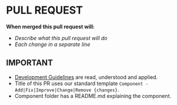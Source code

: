 
# PULL REQUEST

**When merged this pull request will:**

- _Describe what this pull request will do_
- _Each change in a separate line_

## IMPORTANT

- [Development Guidelines](https://ace3.acemod.org/wiki/development/) are read, understood and applied.
- Title of this PR uses our standard template `Component - Add|Fix|Improve|Change|Remove {changes}`.
- Component folder has a README.md explaining the component.
